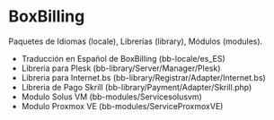 # BoxBilling
Paquetes de Idiomas (locale), Librerías (library), Módulos (modules).
* Traducción en Español de BoxBilling (bb-locale/es_ES)
* Libreria para Plesk (bb-library/Server/Manager/Plesk)
* Libreria para Internet.bs (bb-library/Registrar/Adapter/Internet.bs)
* Libreria de Pago Skrill (bb-library/Payment/Adapter/Skrill.php)
* Modulo Solus VM (bb-modules/Servicesolusvm)
* Modulo Proxmox VE (bb-modules/ServiceProxmoxVE)
